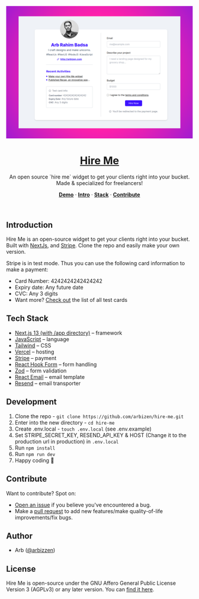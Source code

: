 <a href="https://hire.arbizen.com">
  <img alt="Hire Me - An open source hire me widget for freelancers." src="/public/canva-demo.png"/> 
  <h1 align="center">Hire Me</h1>
</a>

<p align="center">
  An open source `hire me` widget to get your clients right into your bucket. Made & specialized for freelancers!
</p>

<p align="center">
  <a href="https://hire.arbizen.com" target="_blank"><strong>Demo</strong></a> ·
  <a href="#introduction"><strong>Intro</strong></a> ·
  <a href="#tech-stack"><strong>Stack</strong></a> ·
  <a href="#contribute"><strong>Contribute</strong></a>
</p>
<br/>

## Introduction

Hire Me is an open-source widget to get your clients right into your bucket. Built with [NextJs](https://nextjs.org), and [Stripe](https://stripe.com). Clone the repo and easily make your own version.

Stripe is in test mode. Thus you can use the following card information to make a payment:

- Card Number: 4242424242424242
- Expiry date: Any future date
- CVC: Any 3 digits
- Want more? [Check out](https://stripe.com/docs/testing?testing-method=card-numbers#visa) the list of all test cards

## Tech Stack

- [Next.js 13 (with /app directory)](https://nextjs.org/) – framework
- [JavaScript](https://www.typescriptlang.org/) – language
- [Tailwind](https://tailwindcss.com/) – CSS
- [Vercel](https://vercel.com/) – hosting
- [Stripe](https://stripe.com) – payment
- [React Hook Form](https://react-hook-form.com) – form handling
- [Zod](https://zod.dev) – form validation
- [React Email](https://react.email) – email template
- [Resend](https://resend.com/) – email transporter

## Development

1. Clone the repo - `git clone https://github.com/arbizen/hire-me.git`
2. Enter into the new directory - `cd hire-me`
3. Create .env.local - `touch .env.local` (see .env.example)
4. Set STRIPE_SECRET_KEY, RESEND_API_KEY & HOST (Change it to the production url in production) in `.env.local`
5. Run `npm install`
6. Run `npm run dev`
7. Happy coding 🎉

## Contribute

Want to contribute? Spot on:

- [Open an issue](https://github.com/arbizen/hire-me/issues) if you believe you've encountered a bug.
- Make a [pull request](https://github.com/arbizen/hire-me/pull) to add new features/make quality-of-life improvements/fix bugs.

## Author

- Arb ([@arbizzen](https://twitter.com/arbizzen))

## License

Hire Me is open-source under the GNU Affero General Public License Version 3 (AGPLv3) or any later version. You can [find it here](https://github.com/arbizen/hire-me/blob/main/LICENSE).
